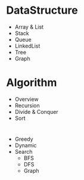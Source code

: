 # DataStructure
- Array & List
- Stack
- Queue
- LinkedList
- Tree
- Graph
  
# Algorithm
- Overview
- Recursion
- Divide & Conquer
- Sort
#
- Greedy
- Dynamic
- Search
    - BFS
    - DFS
    - Graph

